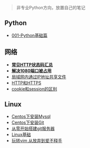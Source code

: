 > 非专业Python方向，放置自己的笔记

## Python

- [001-Python基础篇](python/Python基础篇.md)

## 网络

- **[常见HTTP状态码汇总](/web-rel/http-status-code.md)**
- **[解决1080端口被占用](/web-rel/solve-1080-port-occupied.md)**
- [局域网内通过IP地址共享文件](/web-rel/throwing-IPaddress-shared-files-in-LAN.md)
- [HTTP和HTTPS](/web-rel/http-and-https.md)
- [cookie和session的区别](/web-rel/cookies-and-session.md)

## Linux

- [Centos下安装Mysql](/linux-tutorial/Centos下安装Mysql.md)
- [Centos下安装Git](/linux-tutorial/Centos下安装Git.md)
- [从零开始搭建git服务器](/linux-tutorial/从零开始搭建git服务器.md)
- [Linux基础](/linux-tutorial/Linux基础.md)
- [玩转vim 从放弃到爱不释手](/linux-tutorial/玩转vim-从放弃到爱不释手.md)

